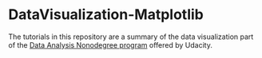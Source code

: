 # DataVisualization-Matplotlib

The tutorials in this repository are a summary of the data visualization part of the [Data Analysis Nonodegree program](https://www.udacity.com/course/data-analyst-nanodegree--nd002) offered by Udacity.
